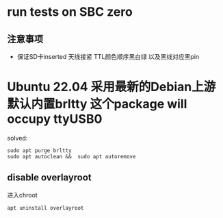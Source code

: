 # run tests on SBC zero

## 注意事项
* 保证SD卡inserted 天线接紧 TTL颜色顺序黑白绿 以及黑线对应黑pin
# Ubuntu 22.04 采用最新的Debian上游 默认内置brltty 这个package will occupy ttyUSB0  
solved:  
```
sudo apt purge brltty
sudo apt autoclean &&  sudo apt autoremove
```
## disable overlayroot  
进入chroot  
```
apt uninstall overlayroot 
```
